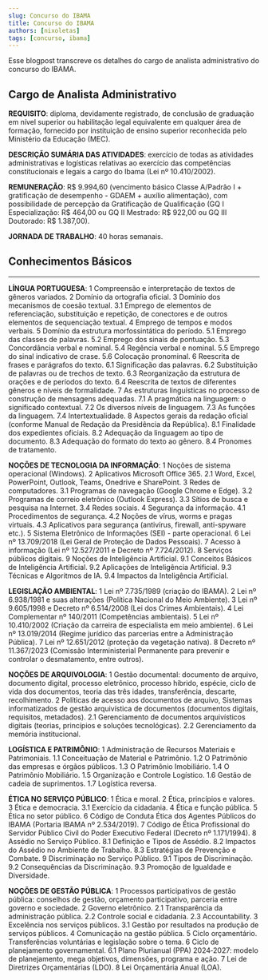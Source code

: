 ```yaml
---
slug: Concurso do IBAMA
title: Concurso do IBAMA
authors: [nixoletas]
tags: [concurso, ibama]
---
```


Esse blogpost transcreve os detalhes do cargo de analista administrativo do concurso do IBAMA.

<!-- truncate -->

<div style={{textAlign:'justify'}}>

## Cargo de Analista Administrativo

**REQUISITO**: diploma, devidamente registrado, de conclusão de graduação em nível superior ou habilitação legal equivalente em qualquer área de formação, fornecido por instituição de ensino superior reconhecida pelo Ministério da Educação (MEC).

**DESCRIÇÃO SUMÁRIA DAS ATIVIDADES**: exercício de todas as atividades administrativas e logísticas relativas ao exercício das competências constitucionais e legais a cargo do Ibama (Lei nº 10.410/2002).

**REMUNERAÇÃO**: R$ 9.994,60 (vencimento básico Classe A/Padrão I + gratificação de desempenho - GDAEM + auxílio alimentação), com possibilidade de percepção da Gratificação de Qualificação (GQ I Especialização: R$ 464,00 ou GQ II Mestrado: R$ 922,00 ou GQ III Doutorado: R$ 1.387,00).

**JORNADA DE TRABALHO**: 40 horas semanais.

## Conhecimentos Básicos

---

**LÍNGUA PORTUGUESA**: 1 Compreensão e interpretação de textos de gêneros variados. 2 Domínio da ortografia oficial. 3 Domínio dos mecanismos de coesão textual. 3.1 Emprego de elementos de referenciação, substituição e repetição, de conectores e de outros elementos de sequenciação textual. 4 Emprego de tempos e modos verbais. 5 Domínio da estrutura morfossintática do período. 5.1 Emprego das classes de palavras. 5.2 Emprego dos sinais de pontuação. 5.3 Concordância verbal e nominal. 5.4 Regência verbal e nominal. 5.5 Emprego do sinal indicativo de crase. 5.6 Colocação pronominal. 6 Reescrita de frases e parágrafos do texto. 6.1 Significação das palavras. 6.2 Substituição de palavras ou de trechos de texto. 6.3 Reorganização da estrutura de orações e de períodos do texto. 6.4 Reescrita de textos de diferentes gêneros e níveis de formalidade. 7 As estruturas linguísticas no processo de construção de mensagens adequadas. 7.1 A pragmática na linguagem: o significado contextual. 7.2 Os diversos níveis de linguagem. 7.3 As funções da linguagem. 7.4 Intertextualidade. 8 Aspectos gerais da redação oficial (conforme Manual de Redação da Presidência da República). 8.1 Finalidade dos expedientes oficiais. 8.2 Adequação da linguagem ao tipo de documento. 8.3 Adequação do formato do texto ao gênero. 8.4 Pronomes de tratamento.

**NOÇÕES DE TECNOLOGIA DA INFORMAÇÃO**: 1 Noções de sistema operacional (Windows). 2 Aplicativos Microsoft Office 365. 2.1 Word, Excel, PowerPoint, Outlook, Teams, Onedrive e SharePoint. 3 Redes de computadores. 3.1 Programas de navegação (Google Chrome e Edge). 3.2 Programas de correio eletrônico (Outlook Express). 3.3 Sítios de busca e pesquisa na Internet. 3.4 Redes sociais. 4 Segurança da informação. 4.1 Procedimentos de segurança. 4.2 Noções de vírus, worms e pragas virtuais. 4.3 Aplicativos para segurança (antivírus, firewall, anti-spyware etc.). 5 Sistema Eletrônico de Informações (SEI) - parte operacional. 6 Lei nº 13.709/2018 (Lei Geral de Proteção de Dados Pessoais). 7 Acesso à informação (Lei nº 12.527/2011 e Decreto nº 7.724/2012). 8 Serviços públicos digitais. 9 Noções de Inteligência Artificial. 9.1 Conceitos Básicos de Inteligência Artificial. 9.2 Aplicações de Inteligência Artificial. 9.3 Técnicas e Algoritmos de IA. 9.4 Impactos da Inteligência Artificial.

**LEGISLAÇÃO AMBIENTAL**: 1 Lei nº 7.735/1989 (criação do IBAMA). 2 Lei nº 6.938/1981 e suas alterações (Política Nacional do Meio Ambiente). 3 Lei nº 9.605/1998 e Decreto nº 6.514/2008 (Lei dos Crimes Ambientais). 4 Lei Complementar nº 140/2011 (Competências ambientais). 5 Lei nº 10.410/2002 (Criação da carreira de especialista em meio ambiente). 6 Lei nº 13.019/2014 (Regime jurídico das parcerias entre a Administração Pública). 7 Lei nº 12.651/2012 (proteção da vegetação nativa). 8 Decreto nº 11.367/2023 (Comissão Interministerial Permanente para prevenir e controlar o desmatamento, entre outros).

**NOÇÕES DE ARQUIVOLOGIA**: 1 Gestão documental: documento de arquivo, documento digital, processo eletrônico, processo híbrido, espécie, ciclo de vida dos documentos, teoria das três idades, transferência, descarte, recolhimento. 2 Políticas de acesso aos documentos de arquivo, Sistemas informatizados de gestão arquivística de documentos (documentos digitais, requisitos, metadados). 2.1 Gerenciamento de documentos arquivísticos digitais (teorias, princípios e soluções tecnológicas). 2.2 Gerenciamento da memória institucional.

**LOGÍSTICA E PATRIMÔNIO**: 1 Administração de Recursos Materiais e Patrimoniais. 1.1 Conceituação de Material e Patrimônio. 1.2 O Patrimônio das empresas e órgãos públicos. 1.3 O Patrimônio Imobiliário. 1.4 O Patrimônio Mobiliário. 1.5 Organização e Controle Logístico. 1.6 Gestão de cadeia de suprimentos. 1.7 Logística reversa.

**ÉTICA NO SERVIÇO PÚBLICO**: 1 Ética e moral. 2 Ética, princípios e valores. 3 Ética e democracia. 3.1 Exercício da cidadania. 4 Ética e função pública. 5 Ética no setor público. 6 Código de Conduta Ética dos Agentes Públicos do IBAMA (Portaria IBAMA nº 2.534/2019). 7 Código de Ética Profissional do Servidor Público Civil do Poder Executivo Federal (Decreto nº 1.171/1994). 8 Assédio no Serviço Público. 8.1 Definição e Tipos de Assédio. 8.2 Impactos do Assédio no Ambiente de Trabalho. 8.3 Estratégias de Prevenção e Combate. 9 Discriminação no Serviço Público. 9.1 Tipos de Discriminação. 9.2 Consequências da Discriminação. 9.3 Promoção de Igualdade e Diversidade.

**NOÇÕES DE GESTÃO PÚBLICA**: 1 Processos participativos de gestão pública: conselhos de gestão, orçamento participativo, parceria entre governo e sociedade. 2 Governo eletrônico. 2.1 Transparência da administração pública. 2.2 Controle social e cidadania. 2.3 Accountability. 3 Excelência nos serviços públicos. 3.1 Gestão por resultados na produção de serviços públicos. 4 Comunicação na gestão pública. 5 Ciclo orçamentário. Transferências voluntárias e legislação sobre o tema. 6 Ciclo de planejamento governamental. 6.1 Plano Plurianual (PPA) 2024‐2027: modelo de planejamento, mega objetivos, dimensões, programa e ação. 7 Lei de Diretrizes Orçamentárias (LDO). 8 Lei Orçamentária Anual (LOA).

</div>
